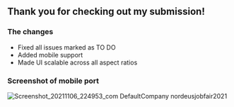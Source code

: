 <h2>Thank you for checking out my submission!</h2>

<h3>The changes</h3>

- Fixed all issues marked as TO DO
- Added mobile support
- Made UI scalable across all aspect ratios

<h3>Screenshot of mobile port</h3>

![Screenshot_20211106_224953_com DefaultCompany nordeusjobfair2021](https://user-images.githubusercontent.com/62252637/140624826-dadea83d-7d7c-4c6a-aec4-a9b8b6a700b4.jpg)
